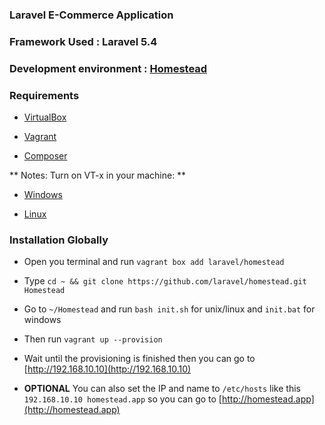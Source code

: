 ### Laravel E-Commerce Application

### Framework Used : Laravel 5.4

### Development environment : [Homestead](https://laravel.com/docs/5.3/homestead)

### Requirements

- [VirtualBox](https://www.virtualbox.org/wiki/Downloads)

- [Vagrant](https://www.vagrantup.com/downloads.html)

- [Composer](https://getcomposer.org/download/)

** Notes: Turn on VT-x in your machine: **

- [Windows](http://www.howtogeek.com/213795/how-to-enable-intel-vt-x-in-your-computers-bios-or-uefi-firmware/)

- [Linux](http://askubuntu.com/questions/256792/how-do-i-enable-hardware-virtualization-technology-vt-x-for-use-in-virtualbox)

### Installation Globally

- Open you terminal and run `vagrant box add laravel/homestead`

- Type `cd ~ && git clone https://github.com/laravel/homestead.git Homestead`

- Go to `~/Homestead` and run `bash init.sh` for unix/linux and `init.bat` for windows

- Then run `vagrant up --provision`

- Wait until the provisioning is finished then you can go to [http://192.168.10.10](http://192.168.10.10)

- **OPTIONAL** You can also set the IP and name to `/etc/hosts` like this `192.168.10.10 homestead.app` so you can go to [http://homestead.app](http://homestead.app)